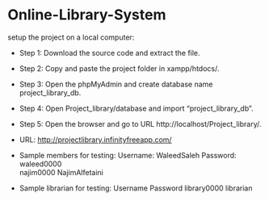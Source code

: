 # Online-Library-System

setup the project on a local computer: 
-	Step 1: Download the source code and extract the file.
-	Step 2: Copy and paste the project folder in xampp/htdocs/.
- Step 3: Open the phpMyAdmin and create database name project_library_db.
-	Step 4: Open Project_library/database and import “project_library_db”.
- Step 5: Open the browser and go to URL http://localhost/Project_library/.

- URL: http://projectlibrary.infinityfreeapp.com/ 

- Sample members for testing:
Username: WaleedSaleh    Password: waleed0000 </br> 
najim0000	   NajimAlfetaini

-	Sample librarian for testing: 
Username       Password
library0000	   librarian
